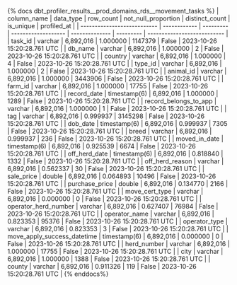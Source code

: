 
{% docs dbt_profiler_results__prod_domains_rds__movement_tasks  %}
| column_name                 | data_type    | row_count | not_null_proportion | distinct_count | is_unique | profiled_at                 |
| --------------------------- | ------------ | --------- | ------------------- | -------------- | --------- | --------------------------- |
| task_id                     | varchar      | 6,892,016 |            1.000000 |        1147379 |     False | 2023-10-26 15:20:28.761 UTC |
| db_name                     | varchar      | 6,892,016 |            1.000000 |              2 |     False | 2023-10-26 15:20:28.761 UTC |
| country                     | varchar      | 6,892,016 |            1.000000 |              4 |     False | 2023-10-26 15:20:28.761 UTC |
| type_id                     | varchar      | 6,892,016 |            1.000000 |              2 |     False | 2023-10-26 15:20:28.761 UTC |
| animal_id                   | varchar      | 6,892,016 |            1.000000 |        3443906 |     False | 2023-10-26 15:20:28.761 UTC |
| farm_id                     | varchar      | 6,892,016 |            1.000000 |          17755 |     False | 2023-10-26 15:20:28.761 UTC |
| record_date                 | timestamp(6) | 6,892,016 |            1.000000 |           1289 |     False | 2023-10-26 15:20:28.761 UTC |
| record_belongs_to_app       | varchar      | 6,892,016 |            1.000000 |              1 |     False | 2023-10-26 15:20:28.761 UTC |
| tag                         | varchar      | 6,892,016 |            0.999937 |        3145298 |     False | 2023-10-26 15:20:28.761 UTC |
| dob_date                    | timestamp(6) | 6,892,016 |            0.999937 |           7305 |     False | 2023-10-26 15:20:28.761 UTC |
| breed                       | varchar      | 6,892,016 |            0.999937 |            236 |     False | 2023-10-26 15:20:28.761 UTC |
| moved_in_date               | timestamp(6) | 6,892,016 |            0.925539 |           6674 |     False | 2023-10-26 15:20:28.761 UTC |
| off_herd_date               | timestamp(6) | 6,892,016 |            0.818840 |           1332 |     False | 2023-10-26 15:20:28.761 UTC |
| off_herd_reason             | varchar      | 6,892,016 |            0.562337 |             30 |     False | 2023-10-26 15:20:28.761 UTC |
| sale_price                  | double       | 6,892,016 |            0.064893 |          10496 |     False | 2023-10-26 15:20:28.761 UTC |
| purchase_price              | double       | 6,892,016 |            0.134770 |           2166 |     False | 2023-10-26 15:20:28.761 UTC |
| move_cert_type              | varchar      | 6,892,016 |            0.000000 |              0 |     False | 2023-10-26 15:20:28.761 UTC |
| operator_herd_number        | varchar      | 6,892,016 |            0.627407 |          76984 |     False | 2023-10-26 15:20:28.761 UTC |
| operator_name               | varchar      | 6,892,016 |            0.823353 |          95376 |     False | 2023-10-26 15:20:28.761 UTC |
| operator_type               | varchar      | 6,892,016 |            0.823353 |              3 |     False | 2023-10-26 15:20:28.761 UTC |
| move_apply_success_datetime | timestamp(6) | 6,892,016 |            0.000000 |              0 |     False | 2023-10-26 15:20:28.761 UTC |
| herd_number                 | varchar      | 6,892,016 |            1.000000 |          17755 |     False | 2023-10-26 15:20:28.761 UTC |
| city                        | varchar      | 6,892,016 |            1.000000 |           1388 |     False | 2023-10-26 15:20:28.761 UTC |
| county                      | varchar      | 6,892,016 |            0.911326 |            119 |     False | 2023-10-26 15:20:28.761 UTC |
{% enddocs%}